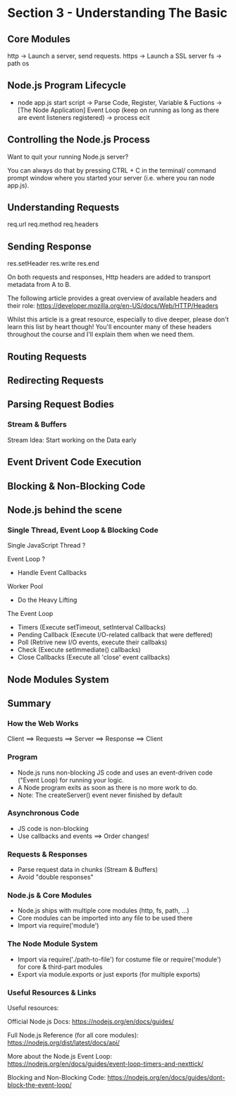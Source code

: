 # Section 3 - Understanding The Basic

## Core Modules
http -> Launch a server, send requests.
https -> Launch a SSL server
fs -> 
path
os

## Node.js Program Lifecycle
- node app.js
start script -> Parse Code, Register, Variable & Fuctions -> [The Node Application] Event Loop (keep on running as long as there are event listeners registered) -> process ecit

## Controlling the Node.js Process
Want to quit your running Node.js server?

You can always do that by pressing CTRL + C in the terminal/ command prompt window where you started your server (i.e. where you ran node app.js).

## Understanding Requests
req.url
req.method
req.headers

## Sending Response
res.setHeader
res.write
res.end

On both requests and responses, Http headers are added to transport metadata from A to B.

The following article provides a great overview of available headers and their role: https://developer.mozilla.org/en-US/docs/Web/HTTP/Headers

Whilst this article is a great resource, especially to dive deeper, please don't learn this list by heart though! You'll encounter many of these headers throughout the course and I'll explain them when we need them.

## Routing Requests

## Redirecting Requests

## Parsing Request Bodies
### Stream & Buffers
Stream
Idea: Start working on the Data early

## Event Drivent Code Execution

## Blocking & Non-Blocking Code

## Node.js behind the scene
### Single Thread, Event Loop & Blocking Code
Single JavaScript Thread ?

Event Loop ?
- Handle Event Callbacks

Worker Pool
- Do the Heavy Lifting

The Event Loop
- Timers (Execute setTimeout, setInterval Callbacks)
- Pending Callback (Execute I/O-related callback that were deffered)
- Poll (Retrive new I/O events, execute their callbaks)
- Check (Execute setImmediate() callbacks)
- Close Callbacks (Execute all 'close' event callbacks)

## Node Modules System

## Summary
### How the Web Works
Client ==> Requests ==> Server ==> Response ==> Client

### Program 
- Node.js runs non-blocking JS code and uses an event-driven code ("Event Loop) for running your logic.
- A Node program exits as soon as there is no more work to do.
- Note: The createServer() event never finished by default

### Asynchronous Code
- JS code is non-blocking
- Use callbacks and events ==> Order changes!

### Requests & Responses
- Parse request data in chunks (Stream & Buffers)
- Avoid "double responses"

### Node.js & Core Modules
- Node.js ships with multiple core modules (http, fs, path, ...)
- Core modules can be imported into any file to be used there
- Import via require('module')

### The Node Module System
- Import via require('./path-to-file') for costume file or require('module') for core & third-part modules
- Export via module.exports or just exports (for multiple exports)

### Useful Resources & Links
Useful resources:

Official Node.js Docs: https://nodejs.org/en/docs/guides/

Full Node.js Reference (for all core modules): https://nodejs.org/dist/latest/docs/api/

More about the Node.js Event Loop: https://nodejs.org/en/docs/guides/event-loop-timers-and-nexttick/

Blocking and Non-Blocking Code: https://nodejs.org/en/docs/guides/dont-block-the-event-loop/